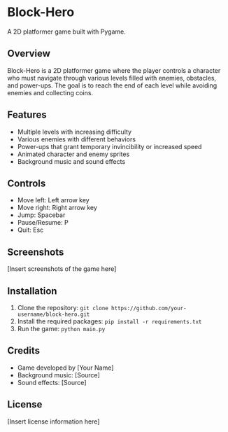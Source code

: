 # Block-Hero
A 2D platformer game built with Pygame.

## Overview
Block-Hero is a 2D platformer game where the player controls a character who must navigate through various levels filled with enemies, obstacles, and power-ups. The goal is to reach the end of each level while avoiding enemies and collecting coins.

## Features
- Multiple levels with increasing difficulty
- Various enemies with different behaviors
- Power-ups that grant temporary invincibility or increased speed
- Animated character and enemy sprites
- Background music and sound effects

## Controls
- Move left: Left arrow key
- Move right: Right arrow key
- Jump: Spacebar
- Pause/Resume: P
- Quit: Esc

## Screenshots
[Insert screenshots of the game here]

## Installation
1. Clone the repository: `git clone https://github.com/your-username/block-hero.git`
2. Install the required packages: `pip install -r requirements.txt`
3. Run the game: `python main.py`

## Credits
- Game developed by [Your Name]
- Background music: [Source]
- Sound effects: [Source]

## License
[Insert license information here]